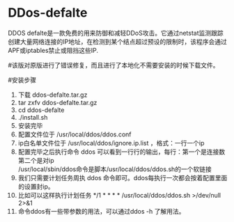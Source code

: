 # DDos-defalte
DDOS defalte是一款免费的用来防御和减轻DDoS攻击。它通过netstat监测跟踪创建大量网络连接的IP地址，在检测到某个结点超过预设的限制时，该程序会通过APF或iptables禁止或阻挡这些IP.  

#该版对原版进行了错误修复，而且进行了本地化不需要安装的时候下载文件。  

#安装步骤 
1. 下载 ddos-defalte.tar.gz
2. tar zxfv ddos-defalte.tar.gz
3. cd ddos-defalte
4. ./install.sh
5. 安装完毕
6. 配置文件位于 /usr/local/ddos/ddos.conf
7. ip白名单文件位于 /usr/local/ddos/ignore.ip.list ，格式：一行一个ip
8. 配置完毕之后执行命令 ddos 可以看到一行行的输出，每行：第一个是连接数 第二个是对ip  
/usr/local/sbin/ddos命令是脚本/usr/local/ddos/ddos.sh的一个软链接  
9. 我们只需要计划任务周执 ddos 命令即可。ddos每执行一次都会按着配置里面的设置封ip。
10. 比如可以这样执行计划任务 */1 * * * * /usr/local/ddos/ddos.sh >/dev/null 2>&1
11. 命令ddos有一些带参数的用法，可以通过ddos -h 了解用法。
